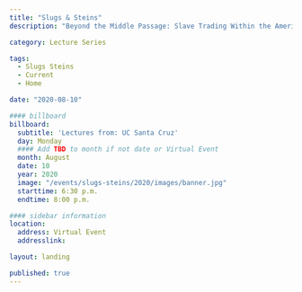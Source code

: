 ```yaml
---
title: "Slugs & Steins"
description: "Beyond the Middle Passage: Slave Trading Within the Americas, 1619-1807"

category: Lecture Series

tags:
  - Slugs Steins
  - Current
  - Home

date: "2020-08-10"

#### billboard
billboard:
  subtitle: 'Lectures from: UC Santa Cruz'
  day: Monday
  #### Add TBD to month if not date or Virtual Event
  month: August
  date: 10
  year: 2020
  image: "/events/slugs-steins/2020/images/banner.jpg"
  starttime: 6:30 p.m.
  endtime: 8:00 p.m.

#### sidebar information
location:
  address: Virtual Event
  addresslink: 

layout: landing

published: true
---
```




